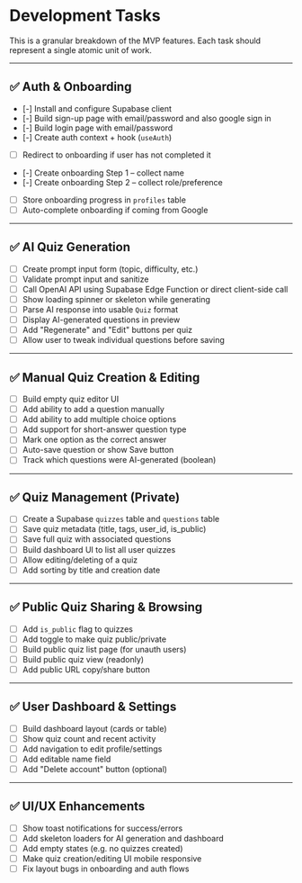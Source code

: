 # Development Tasks

This is a granular breakdown of the MVP features. Each task should represent a single atomic unit of work.

---

## ✅ Auth & Onboarding

- [-] Install and configure Supabase client
- [-] Build sign-up page with email/password and also google sign in
- [-] Build login page with email/password
- [-] Create auth context + hook (`useAuth`)
- [ ] Redirect to onboarding if user has not completed it
- [-] Create onboarding Step 1 – collect name
- [-] Create onboarding Step 2 – collect role/preference
- [ ] Store onboarding progress in `profiles` table
- [ ] Auto-complete onboarding if coming from Google

---

## ✅ AI Quiz Generation

- [ ] Create prompt input form (topic, difficulty, etc.)
- [ ] Validate prompt input and sanitize
- [ ] Call OpenAI API using Supabase Edge Function or direct client-side call
- [ ] Show loading spinner or skeleton while generating
- [ ] Parse AI response into usable `Quiz` format
- [ ] Display AI-generated questions in preview
- [ ] Add "Regenerate" and "Edit" buttons per quiz
- [ ] Allow user to tweak individual questions before saving

---

## ✅ Manual Quiz Creation & Editing

- [ ] Build empty quiz editor UI
- [ ] Add ability to add a question manually
- [ ] Add ability to add multiple choice options
- [ ] Add support for short-answer question type
- [ ] Mark one option as the correct answer
- [ ] Auto-save question or show Save button
- [ ] Track which questions were AI-generated (boolean)

---

## ✅ Quiz Management (Private)

- [ ] Create a Supabase `quizzes` table and `questions` table
- [ ] Save quiz metadata (title, tags, user_id, is_public)
- [ ] Save full quiz with associated questions
- [ ] Build dashboard UI to list all user quizzes
- [ ] Allow editing/deleting of a quiz
- [ ] Add sorting by title and creation date

---

## ✅ Public Quiz Sharing & Browsing

- [ ] Add `is_public` flag to quizzes
- [ ] Add toggle to make quiz public/private
- [ ] Build public quiz list page (for unauth users)
- [ ] Build public quiz view (readonly)
- [ ] Add public URL copy/share button

---

## ✅ User Dashboard & Settings

- [ ] Build dashboard layout (cards or table)
- [ ] Show quiz count and recent activity
- [ ] Add navigation to edit profile/settings
- [ ] Add editable name field
- [ ] Add "Delete account" button (optional)

---

## ✅ UI/UX Enhancements

- [ ] Show toast notifications for success/errors
- [ ] Add skeleton loaders for AI generation and dashboard
- [ ] Add empty states (e.g. no quizzes created)
- [ ] Make quiz creation/editing UI mobile responsive
- [ ] Fix layout bugs in onboarding and auth flows

